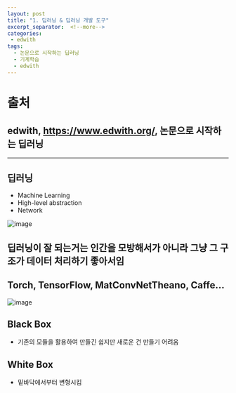 ```yaml
---
layout: post
title: "1. 딥러닝 & 딥러닝 개발 도구"
excerpt_separator:  <!--more-->
categories:
 - edwith
tags:
  - 논문으로 시작하는 딥러닝
  - 기계학습
  - edwith
---
```


# 출처

## edwith, <https://www.edwith.org/>, 논문으로 시작하는 딥러닝

---

<!--more-->

## 딥러닝

* Machine Learning
* High-level abstraction
* Network

![image](https://user-images.githubusercontent.com/28076542/45157739-f429ab00-b21c-11e8-8d00-494102ee4d9f.png)

## 딥러닝이 잘 되는거는 인간을 모방해서가 아니라 그냥 그 구조가 데이터 처리하기 좋아서임

## Torch, TensorFlow, MatConvNetTheano, Caffe...

![image](https://user-images.githubusercontent.com/28076542/45158033-c3964100-b21d-11e8-9e73-9db2a04378a3.png)

## Black Box

* 기존의 모듈을 활용하여 만들긴 쉽지만 새로운 건 만들기 어려움

## White Box

* 밑바닥에서부터 변형시킴